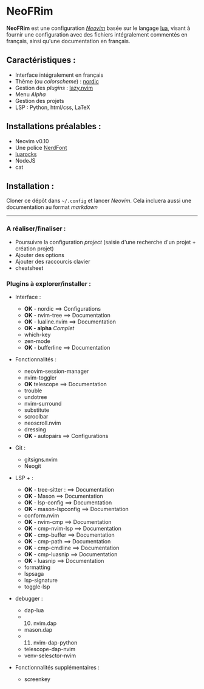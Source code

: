 # NeoFRim
**NeoFRim** est une configuration [*Neovim*](https://neovim.io/) basée sur le langage [lua](https://www.lua.org/), visant à fournir une configuration avec des fichiers intégralement commentés en français, ainsi qu'une documentation en français.

## Caractéristiques :
- Interface intégralement en français
- Thème (ou *colorscheme*) : [nordic](https://github.com/AlexvZyl/nordic.nvim)
- Gestion des *plugins* : [lazy.nvim](https://github.com/folke/lazy.nvim)
- Menu *Alpha*
- Gestion des projets
- LSP : Python, html/css, LaTeX

## Installations préalables :
- Neovim v0.10
- Une police [NerdFont](https://www.nerdfonts.com/)
- [luarocks](https://github.com/luarocks/luarocks)
- NodeJS
- cat 

## Installation :

Cloner ce dépôt dans `~/.config` et lancer *Neovim*. Cela incluera aussi une documentation au format *markdown*

--- 

### A réaliser/finaliser :

- Poursuivre la configuration *project* (saisie d'une recherche d'un projet + création projet)
- Ajouter des options
- Ajouter des raccourcis clavier
- cheatsheet

### Plugins à explorer/installer :

- Interface :
    - **OK** - nordic  ==> Configurations
    - **OK** - nvim-tree ==> Documentation
    - **OK** - lualine.nvim ==> Documentation 
    - **OK - alpha** *Complet*
    - which-key
    - zen-mode
    - **OK** - bufferline ==> Documentation

- Fonctionnalités :
    - neovim-session-manager
    - nvim-toggler
    - **OK** telescope ==> Documentation
    - trouble
    - undotree
    - nvim-surround
    - substitute
    - scroolbar
    - neoscroll.nvim
    - dressing
    - **OK** - autopairs ==> Configurations

- Git :
    - gitsigns.nvim
    - Neogit

- LSP + :
    - **OK** - tree-sitter : ==> Documentation
    - **OK** - Mason ==> Documentation
    - **OK** - lsp-config ==> Documentation
    - **OK** - mason-lspconfig ==> Documentation
    - conform.nvim
    - **OK** - nvim-cmp ==> Documentation
    - **OK** - cmp-nvim-lsp ==> Documentation
    - **OK** - cmp-buffer ==> Documentation
    - **OK** - cmp-path ==> Documentation
    - **OK** - cmp-cmdline ==> Documentation
    - **OK** - cmp-luasnip ==> Documentation
    - **OK** - luasnip ==> Documentation
    - formatting
    - lspsaga
    - lsp-signature
    - toggle-lsp

- debugger :
    - dap-lua
    - 10. nvim.dap
    - mason.dap
    - 11. nvim-dap-python
    - telescope-dap-nvim
    - venv-selesctor-nvim

- Fonctionnalités supplémentaires :
    - screenkey 
